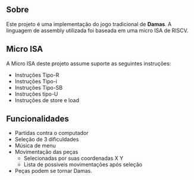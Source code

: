 ## Sobre

Este projeto é uma implementação do jogo tradicional de **Damas**. A linguagem de assembly utilizada foi baseada em uma micro ISA de RISCV.

## Micro ISA
A Micro ISA deste projeto assume suporte as seguintes instruções:

- Instruções Tipo-R
- Instruções Tipo-i 
- Instruções Tipo-SB
- Instruções tipo-U
- Instruções de store e load

## Funcionalidades

- Partidas contra o computador
- Seleção de 3 dificuldades
- Música de menu
- Movimentação das peças
    - Selecionadas por suas coordenadas X Y
    - Lista de possiveis movimentações após seleção
- Peças podem se tornar Damas.

